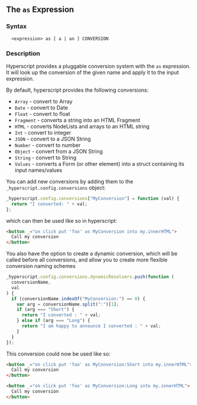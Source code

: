 
## The `as` Expression

### Syntax

```ebnf
  <expression> as [ a | an ] CONVERSION
```

### Description

Hyperscript provides a pluggable conversion system with the `as` expression. It will look up the conversion of the given name and apply it to the input expression.

By default, hyperscript provides the following conversions:

* `Array` - convert to Array
* `Date` - convert to Date
* `Float` - convert to float
* `Fragment` - converts a string into an HTML Fragment
* `HTML` - converts NodeLists and arrays to an HTML string
* `Int` - convert to integer
* `JSON` - convert to a JSON String
* `Number` - convert to number
* `Object` - convert from a JSON String
* `String` - convert to String
* `Values` - converts a Form (or other element) into a struct containing its input names/values

You can add new conversions by adding them to the `_hyperscript.config.conversions` object:

```js
_hyperscript.config.conversions["MyConversion"] = function (val) {
  return "I converted: " + val;
};
```

which can then be used like so in hyperscript:

```html
<button _="on click put 'foo' as MyConversion into my.innerHTML">
  Call my conversion
</button>
```

You also have the option to create a dynamic conversion, which will be called
before all conversions, and allow you to create more flexible conversion naming schemes

```js
_hyperscript.config.conversions.dynamicResolvers.push(function (
  conversionName,
  val
) {
  if (conversionName.indexOf("MyConversion:") == 0) {
    var arg = conversionName.split(":")[1];
    if (arg === "Short") {
      return "I converted : " + val;
    } else if (arg === "Long") {
      return "I am happy to announce I converted : " + val;
    }
  }
});
```

This conversion could now be used like so:

```html
<button _="on click put 'foo' as MyConversion:Short into my.innerHTML">
  Call my conversion
</button>

<button _="on click put 'foo' as MyConversion:Long into my.innerHTML">
  Call my conversion
</button>
```
